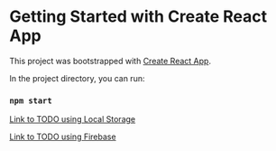 # Getting Started with Create React App

This project was bootstrapped with [Create React App](https://github.com/facebook/create-react-app).


In the project directory, you can run:

### `npm start`
[Link to TODO using Local Storage](https://tasks-reactjs.netlify.app/)

[Link to TODO using Firebase](https://firebase-2do.netlify.app/)
